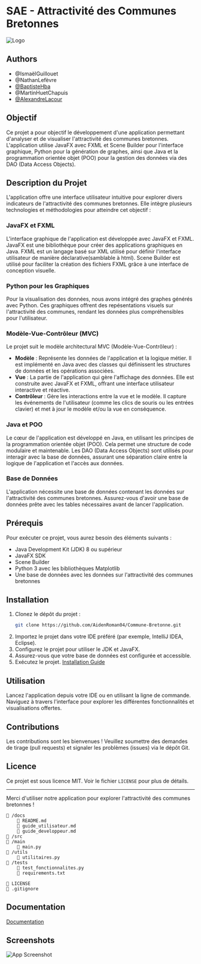 # SAE - Attractivité des Communes Bretonnes

![Logo](https://www.iutvannes.fr/wp-content/uploads/2020/11/IUT_VANNES_LOGO-sansfondblanc-e1669819263791.png) 

## Authors

-  @IsmaëlGuillouet
-  @NathanLefèvre
- [@BaptisteHba](https://github.com/BaptisteHba)
-  @MartinHuetChapuis
- [@AlexandreLacour](https://github.com/AidenRoman04)

## Objectif
Ce projet a pour objectif le développement d'une application permettant d'analyser et de visualiser l'attractivité des communes bretonnes. L'application utilise JavaFX avec FXML et Scene Builder pour l'interface graphique, Python pour la génération de graphes, ainsi que Java et la programmation orientée objet (POO) pour la gestion des données via des DAO (Data Access Objects).

## Description du Projet
L'application offre une interface utilisateur intuitive pour explorer divers indicateurs de l'attractivité des communes bretonnes. Elle intègre plusieurs technologies et méthodologies pour atteindre cet objectif :

### JavaFX et FXML
L'interface graphique de l'application est développée avec JavaFX et FXML. JavaFX est une bibliothèque pour créer des applications graphiques en Java. FXML est un langage basé sur XML utilisé pour définir l'interface utilisateur de manière déclarative(samblable à html). Scene Builder est utilisé pour faciliter la création des fichiers FXML grâce à une interface de conception visuelle. 

### Python pour les Graphiques
Pour la visualisation des données, nous avons intégré des graphes générés avec Python. Ces graphiques offrent des repésentations visuels sur l'attractivité des communes, rendant les données plus compréhensibles pour l'utilisateur.

### Modèle-Vue-Contrôleur (MVC)
Le projet suit le modèle architectural MVC (Modèle-Vue-Contrôleur) :
- **Modèle** : Représente les données de l'application et la logique métier. Il est implémenté en Java avec des classes qui définissent les structures de données et les opérations associées.
- **Vue** : La partie de l'application qui gère l'affichage des données. Elle est construite avec JavaFX et FXML, offrant une interface utilisateur interactive et réactive.
- **Contrôleur** : Gère les interactions entre la vue et le modèle. Il capture les événements de l'utilisateur (comme les clics de souris ou les entrées clavier) et met à jour le modèle et/ou la vue en conséquence.

### Java et POO
Le cœur de l'application est développé en Java, en utilisant les principes de la programmation orientée objet (POO). Cela permet une structure de code modulaire et maintenable. Les DAO (Data Access Objects) sont utilisés pour interagir avec la base de données, assurant une séparation claire entre la logique de l'application et l'accès aux données.

### Base de Données
L'application nécessite une base de données contenant les données sur l'attractivité des communes bretonnes. Assurez-vous d'avoir une base de données prête avec les tables nécessaires avant de lancer l'application.

## Prérequis
Pour exécuter ce projet, vous aurez besoin des éléments suivants :
- Java Development Kit (JDK) 8 ou supérieur
- JavaFX SDK
- Scene Builder
- Python 3 avec les bibliothèques Matplotlib
- Une base de données avec les données sur l'attractivité des communes bretonnes

## Installation
1. Clonez le dépôt du projet :
    ```bash
    git clone https://github.com/AidenRoman04/Commune-Bretonne.git
    ```
2. Importez le projet dans votre IDE préféré (par exemple, IntelliJ IDEA, Eclipse).
3. Configurez le projet pour utiliser le JDK et JavaFX.
4. Assurez-vous que votre base de données est configurée et accessible.
5. Exécutez le projet. [Installation Guide](#Utilisation)


## Utilisation
Lancez l'application depuis votre IDE ou en utilisant la ligne de commande. Naviguez à travers l'interface pour explorer les différentes fonctionnalités et visualisations offertes.

## Contributions
Les contributions sont les bienvenues ! Veuillez soumettre des demandes de tirage (pull requests) et signaler les problèmes (issues) via le dépôt Git.

## Licence
Ce projet est sous licence MIT. Voir le fichier `LICENSE` pour plus de détails.

---

Merci d'utiliser notre application pour explorer l'attractivité des communes bretonnes !


    📁 /docs
        📄 README.md
        📄 guide_utilisateur.md
        📄 guide_developpeur.md
    📁 /src
    📁 /main
        📄 main.py
    📁 /utils
        📄 utilitaires.py
    📁 /tests
        📄 test_fonctionnalites.py
        📄 requirements.txt

    📄 LICENSE
    📄 .gitignore
## Documentation

[Documentation](https://linktodocumentation)





## Screenshots

![App Screenshot](https://via.placeholder.com/468x300?text=App+Screenshot+Here)

